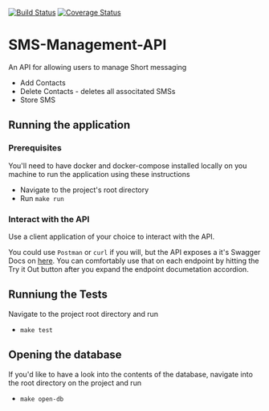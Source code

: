 [![Build Status](https://travis-ci.org/johnmutuma5/SMS-Management-API.svg?branch=develop)](https://travis-ci.org/johnmutuma5/SMS-Management-API)
[![Coverage Status](https://coveralls.io/repos/github/johnmutuma5/SMS-Management-API/badge.svg?branch=develop)](https://coveralls.io/github/johnmutuma5/SMS-Management-API?branch=develop)

# SMS-Management-API
An API for allowing users to manage Short messaging
- Add Contacts
- Delete Contacts - deletes all associtated SMSs
- Store SMS

## Running the application

### Prerequisites
You'll need to have docker and docker-compose installed locally on you machine to run the application using these instructions

- Navigate to the project's root directory
- Run `make run`

### Interact with the API
Use a client application of your choice to interact with the API. 

You could use `Postman` or `curl` if you will, but the API exposes a it's Swagger Docs on [here](http://localhost:3000/api-docs). You can comfortably use that on each endpoint by hitting the Try it Out button after you expand the endpoint documetation accordion.

## Runniung the Tests
Navigate to the project root directory and run
- `make test`

## Opening the database

If you'd like to have a look into the contents of the database, navigate into the root directory on the project and run 
- `make open-db`

